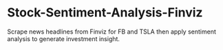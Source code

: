 # Stock-Sentiment-Analysis-Finviz
Scrape news headlines from Finviz for FB and TSLA then apply sentiment analysis to generate investment insight.
